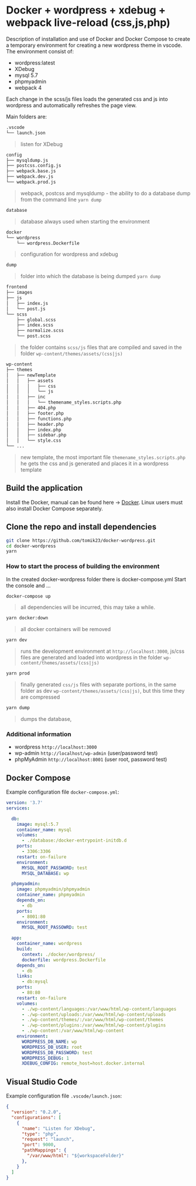 # Docker + wordpress + xdebug + webpack live-reload (css,js,php)

Description of installation and use of Docker and Docker Compose to create a temporary environment for creating a new wordpress theme in vscode. 
The environment consist of:
- wordpress:latest
- XDebug
- mysql 5.7
- phpmyadmin
- webpack 4

Each change in the scss/js files loads the generated css and js into wordpress and automatically refreshes the page view.

Main folders are:  

```bash
.vscode
└── launch.json
```
> listen for XDebug

```bash
config
├── mysqldump.js
├── postcss.config.js
├── webpack.base.js
├── webpack.dev.js
└── webpack.prod.js
```
> webpack, postcss and mysqldump - the ability to do a database dump from the command line `yarn dump`

```bash
database
```
> database always used when starting the environment

```bash
docker
└── wordpress
    └── wordpress.Dockerfile
```
> configuration for wordpress and xdebug

```bash
dump
```
> folder into which the database is being dumped `yarn dump`

```bash
frontend
├── images
├── js
│   ├── index.js
│   └── post.js
└── scss
    ├── global.scss
    ├── index.scss
    ├── normalize.scss
    └── post.scss
```
> the folder contains `scss/js` files that are compiled and saved in the folder `wp-content/themes/assets/(css|js)`

```bash
wp-content
├── themes
│   ├── newTemplate
│   │   ├── assets
│   │   │   ├── css
│   │   │   └── js
│   │   ├── inc
│   │   │   └── themename_styles.scripts.php
│   │   ├── 404.php
│   │   ├── footer.php
│   │   ├── functions.php
│   │   ├── header.php
│   │   ├── index.php
│   │   ├── sidebar.php
│   │   └── style.css
└── ...
```
> new template, the most important file `themename_styles.scripts.php` he gets the css and js generated and places it in a wordpress template

## Build the application
Install the Docker, manual can be found here ->
[Docker](https://www.docker.com/get-started).
Linux users must also install Docker Compose separately.

## Clone the repo and install dependencies
```bash
git clone https://github.com/tomik23/docker-wordpress.git
cd docker-wordpress
yarn
```

### How to start the process of building the environment
In the created docker-wordpress folder there is docker-compose.yml
Start the console and ...

```bash
docker-compose up 
```
> all dependencies will be incurred, this may take a while.

```bash
yarn docker:down
```
> all docker containers will be removed

```bash
yarn dev
```
> runs the development environment at `http://localhost:3000`, js/css files are generated and loaded into wordpress in the folder `wp-content/themes/assets/(css|js)`

```bash
yarn prod
```
> finally generated `css/js` files with separate portions, in the same folder as dev `wp-content/themes/assets/(css|js)`, but this time they are compressed

```bash
yarn dump
```
> dumps the database, 

### Additional information
* wordpress `http://localhost:3000`
* wp-admin `http://localhost/wp-admin` (user/password test)
* phpMyAdmin `http://localhost:8001` (user root, password test)

## Docker Compose
Example configuration file `docker-compose.yml`:
```yml
version: '3.7'
services:

  db:
    image: mysql:5.7
    container_name: mysql
    volumes:
      - ./database:/docker-entrypoint-initdb.d
    ports:
      - 3306:3306
    restart: on-failure
    environment:
      MYSQL_ROOT_PASSWORD: test
      MYSQL_DATABASE: wp

  phpmyadmin:
    image: phpmyadmin/phpmyadmin
    container_name: phpmyadmin
    depends_on:
      - db
    ports:
      - 8001:80
    environment:
      MYSQL_ROOT_PASSOWRD: test

  app:
    container_name: wordpress
    build:
      context: ./docker/wordpress/
      dockerfile: wordpress.Dockerfile
    depends_on:
      - db
    links:
      - db:mysql
    ports:
      - 80:80
    restart: on-failure
    volumes:
      - ./wp-content/languages:/var/www/html/wp-content/languages
      - ./wp-content/uploads:/var/www/html/wp-content/uploads
      - ./wp-content/themes/:/var/www/html/wp-content/themes
      - ./wp-content/plugins:/var/www/html/wp-content/plugins
      - ./wp-content:/var/www/html/wp-content
    environment:
      WORDPRESS_DB_NAME: wp
      WORDPRESS_DB_USER: root
      WORDPRESS_DB_PASSWORD: test
      WORDPRESS_DEBUG: 1
      XDEBUG_CONFIG: remote_host=host.docker.internal
```

## Visual Studio Code
Example configuration file `.vscode/launch.json`:

```json
{
  "version": "0.2.0",
  "configurations": [
    {
      "name": "Listen for XDebug",
      "type": "php",
      "request": "launch",
      "port": 9000,
      "pathMappings": {
        "/var/www/html": "${workspaceFolder}"
      },
    }
  ]
}
```